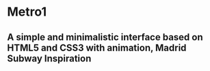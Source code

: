 # Metro1
## A simple and minimalistic interface based on HTML5 and CSS3 with animation, Madrid Subway Inspiration
